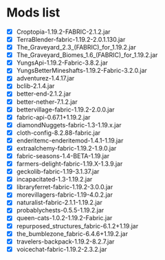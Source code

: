 # Mods list

- [x] Croptopia-1.19.2-FABRIC-2.1.2.jar
- [x] TerraBlender-fabric-1.19.2-2.0.1.130.jar
- [x] The_Graveyard_2.3_(FABRIC)_for_1.19.2.jar
- [x] The_Graveyard_Biomes_1.6_(FABRIC)_for_1.19.2.jar
- [x] YungsApi-1.19.2-Fabric-3.8.2.jar
- [x] YungsBetterMineshafts-1.19.2-Fabric-3.2.0.jar
- [x] adventurez-1.4.17.jar
- [x] bclib-2.1.4.jar
- [x] better-end-2.1.2.jar
- [x] better-nether-7.1.2.jar
- [x] bettervillage-fabric-1.19.2-2.0.0.jar
- [x] fabric-api-0.67.1+1.19.2.jar
- [x] diamondNuggets-fabric-1.3-1.19.x.jar
- [x] cloth-config-8.2.88-fabric.jar
- [x] enderitemc-enderitemod-1.4.1-1.19.jar
- [x] extraalchemy-fabric-1.19.2-1.9.0.jar
- [x] fabric-seasons-1.4-BETA-1.19.jar
- [x] farmers-delight-fabric-1.19.X-1.3.9.jar
- [x] geckolib-fabric-1.19-3.1.37.jar
- [x] incapacitated-1.3-1.19.2.jar
- [x] libraryferret-fabric-1.19.2-3.0.0.jar
- [x] morevillagers-fabric-1.19-4.0.2.jar
- [x] naturalist-fabric-2.1.1-1.19.2.jar
- [x] probablychests-0.5.5-1.19.2.jar
- [x] queen-cats-1.0.2-1.19.2-Fabric.jar
- [x] repurposed_structures_fabric-6.1.2+1.19.jar
- [x] the_bumblezone_fabric-6.4.6+1.19.2.jar
- [x] travelers-backpack-1.19.2-8.2.7.jar
- [x] voicechat-fabric-1.19.2-2.3.2.jar
